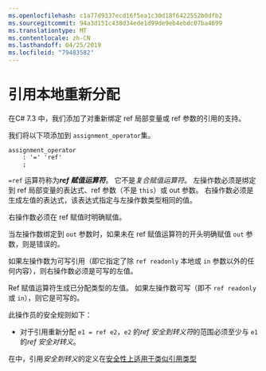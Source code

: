 ```yaml
---
ms.openlocfilehash: c1a77d9337ecd16f5ea1c30d18f6422552b0dfb2
ms.sourcegitcommit: 94a3d151c438d34ede1d99de9eb4ebdc07ba4699
ms.translationtype: MT
ms.contentlocale: zh-CN
ms.lasthandoff: 04/25/2019
ms.locfileid: "79483582"
---
```

# <a name="ref-local-reassignment"></a>引用本地重新分配

在C# 7.3 中，我们添加了对重新绑定 ref 局部变量或 ref 参数的引用的支持。

我们将以下项添加到 `assignment_operator`集。

```antlr
assignment_operator
    : '=' 'ref'
    ;
```

`=ref` 运算符称为***ref 赋值运算符***。 它不是*复合赋值运算符*。 左操作数必须是绑定到 ref 局部变量的表达式、ref 参数（不是 `this`）或 out 参数。 右操作数必须是生成左值的表达式，该表达式指定与左操作数类型相同的值。

右操作数必须在 ref 赋值时明确赋值。

当左操作数绑定到 `out` 参数时，如果未在 ref 赋值运算符的开头明确赋值 `out` 参数，则是错误的。

如果左操作数为可写引用（即它指定了除 `ref readonly` 本地或 `in` 参数以外的任何内容），则右操作数必须是可写的左值。

Ref 赋值运算符生成已分配类型的左值。 如果左操作数可写（即不 `ref readonly` 或 `in`），则它是可写的。

此操作员的安全规则如下：

- 对于引用重新分配 `e1 = ref e2`，`e2` 的*ref 安全到转义符*的范围必须至少与 `e1`的*ref 安全对转义*。

在中，引用*安全到转义*的定义在[安全性上适用于类似引用类型](../csharp-7.2/span-safety.md)
